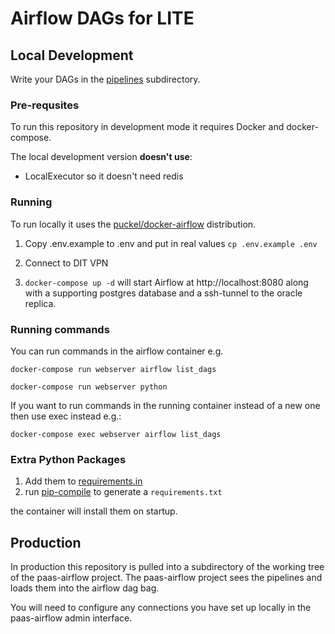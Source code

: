 # Airflow DAGs for LITE

## Local Development

Write your DAGs in the [pipelines](./pipelines) subdirectory.

### Pre-requsites

To run this repository in development mode it requires Docker and docker-compose.

The local development version **doesn't use**:

- LocalExecutor so it doesn't need redis

### Running

To run locally it uses the [puckel/docker-airflow](https://github.com/puckel/docker-airflow)
distribution.

1. Copy .env.example to .env and put in real values
   `cp .env.example .env`

2. Connect to DIT VPN

3. `docker-compose up -d` will start Airflow at http://localhost:8080 along with a
   supporting postgres database and a ssh-tunnel to the oracle replica.

### Running commands

You can run commands in the airflow container e.g.

`docker-compose run webserver airflow list_dags`

`docker-compose run webserver python`

If you want to run commands in the running container instead of a new one then
use exec instead e.g.:

`docker-compose exec webserver airflow list_dags`

### Extra Python Packages

1. Add them to [requirements.in](./requirements.in)
2. run [pip-compile](https://github.com/jazzband/pip-tools) to generate a `requirements.txt`

the container will
install them on startup.

## Production

In production this repository is pulled into a subdirectory of the working tree
of the paas-airflow project. The paas-airflow project sees the pipelines and
loads them into the airflow dag bag.

You will need to configure any connections you have set up locally in the paas-airflow
admin interface.
